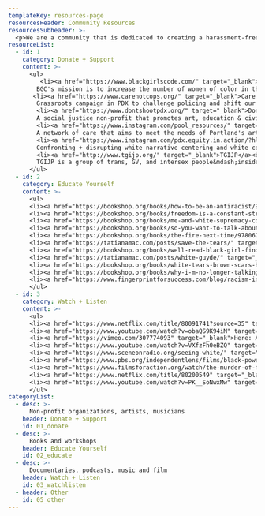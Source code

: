 ```yaml
---
templateKey: resources-page
resourcesHeader: Community Resources
resourcesSubheader: >-
  <p>We are a community that is dedicated to creating a harassment-free experience for everyone, regardless of age, body size, visible or invisible disability, ethnicity, sex characteristics, gender identity and expression, level of experience, education, socio-economic status, nationality, personal appearance, race, religion, or sexual identity and orientation. <br /><br />We pledge to act and interact in ways that contribute to an open, welcoming, diverse, inclusive, and healthy space. The following are resources that allow us to use our relative privilege to support the larger community through donations, education, and creating space.<br /><br />If you have a resource you would like to share, please fill out the form below. All contributions are welcome and will need to adhere to our <a href="/code-of-conduct">Code of Conduct</a>.</p>
resourceList:
  - id: 1
    category: Donate + Support
    content: >-
      <ul>
         <li><a href="https://www.blackgirlscode.com/" target="_blank">Black Girls Code</a><br>
        BGC's mission is to increase the number of women of color in the digital technology space by introducing girls 7-17 to Computer Science.</li>
       <li><a href="https://www.carenotcops.org/" target="_blank">Care Not Cops Campaign PDX</a><br>
        Grassroots campaign in PDX to challenge policing and shift our reliance and resources to self-determined community care.</li>
        <li><a href="https://www.dontshootpdx.org/" target="_blank">Don't Shoot PDX</a><br>
        A social justice non-profit that promotes art, education & civic participation to create social change.</li>
        <li><a href="https://www.instagram.com/pool_resources/" target="_blank">Pool Resources</a><br>
        A network of care that aims to meet the needs of Portland's artistic community.</li>
        <li><a href="https://www.instagram.com/pdx.equity.in.action/?hl=en" target="_blank">Portland Equity in Action</a><br>
        Confronting + disrupting white narrative centering and white complacency in Portland, through advertising.</li>
        <li><a href="http://www.tgijp.org/" target="_blank">TGIJP</a><br>
        TGIJP is a group of trans, GV, and intersex people&mdash;inside and outside of prisons&mdash;creating a united family in the struggle for survival.</li>
      </ul>
  - id: 2
    category: Educate Yourself
    content: >-
      <ul>
      <li><a href="https://bookshop.org/books/how-to-be-an-antiracist/9780525509288" target="_blank">How To Be An Anti-Racist</a><br>by Ibram X. Kendi</li>
      <li><a href="https://bookshop.org/books/freedom-is-a-constant-struggle-ferguson-palestine-and-the-foundations-of-a-movement/9781608465644" target="_blank">Freedom Is a Constant Struggle: Ferguson, Palestine, and the Foundations of a Movement</a><br>by Angela Y Davis</li>
      <li><a href="https://bookshop.org/books/me-and-white-supremacy-combat-racism-change-the-world-and-become-a-good-ancestor/9781728209807" target="_blank">Me and White Supremacy: Combat Racism, Change the World, and Become a Good Ancestor</a><br>by Layla Saad</li>
      <li><a href="https://bookshop.org/books/so-you-want-to-talk-about-race/9781580058827?aid=2644" target="_blank">So You Want to Talk about Race</a><br>by Ijeoma Oluo</li>
      <li><a href="https://bookshop.org/books/the-fire-next-time/9780679744726" target="_blank">The Fire Next Time</a><br>by James Baldwin</li>
      <li><a href="https://tatianamac.com/posts/save-the-tears/" target="_blank">Save the Tears: White Woman's Guide</a><br>by Tatiana Mac</li>
      <li><a href="https://bookshop.org/books/well-read-black-girl-finding-our-stories-discovering-ourselves/9780525619772?aid=2644" target="_blank">Well-Read Black Girl: Finding Our Stories, Discovering Ourselves</a><br>by Glory Edim</li>
      <li><a href="https://tatianamac.com/posts/white-guyde/" target="_blank">White Guyde To The Galaxy</a><br>by Tatiana Mac</li>
      <li><a href="https://bookshop.org/books/white-tears-brown-scars-how-white-feminism-betrays-women-of-color/9781948226745?aid=2644" target="_blank">White Tears/Brown Scars: How White Feminism Betrays Women of Color</a><br>by Ruby Hamad</li>
      <li><a href="https://bookshop.org/books/why-i-m-no-longer-talking-to-white-people-about-race/9781635572957?aid=2644" target="_blank">Why I'm No Longer Talking to White People about Race</a><br>by Reni Eddo-Lodge</li>
      <li><a href="https://www.fingerprintforsuccess.com/blog/racism-in-the-workplace" target="_blank">What so many get wrong about racism in the workplace</a><br /> Racism has been wreaking havoc in our professional lives and we need to address this issue. When companies fail to embrace people of color in the workplace, it is truly a loss for all involved.  At F4S, we've gathered various Racism Workplace Statistics which include data from Glassdoor, SHRM, and from different businesses and organizations. We've also created simple steps you can take to fight racism in the workplace. </li>
      </ul>
  - id: 3
    category: Watch + Listen
    content: >-
      <ul>
      <li><a href="https://www.netflix.com/title/80091741?source=35" target="_blank">13th</a><br>In this thought-provoking documentary, scholars, activists and politicians analyze the criminalization of African Americans and the U.S. prison boom.</li>
      <li><a href="https://www.youtube.com/watch?v=obaQS9K94iM" target="_blank">Fruitvale Station</a><br>The true story of Oscar Grant, a 22-year-old Bay Area resident, who was murdered by police on New Years Eve in the Fruitvale BART station in Oakland.</li>
      <li><a href="https://vimeo.com/307774093" target="_blank">Here: A Visual Poem</a><br>An experimental visual poem combining video, photography, and animation to examine the lived Black experience and ultimately ask what it means to be 'here'.</li>
      <li><a href="https://www.youtube.com/watch?v=VXfzFh0eBZQ" target="_blank">I Am Not Your Negro</a><br>A propulsive documentary about James Baldwin, his writings and his times.</li>
      <li><a href="https://www.sceneonradio.org/seeing-white/" target="_blank">Seeing White Podcast</a><br>Fourteen-part documentary series discussing the notion of "whiteness", what it means and what is whiteness for?</li>
      <li><a href="https://www.pbs.org/independentlens/films/black-power-mixtape-1967-1975/" target="_blank">The Black Power Mixtape</a><br>Candid 16mm footage shot in the 1960s and 1970s in the United States, all of it focused on the anti-war and Black Power movements.</li>
      <li><a href="https://www.filmsforaction.org/watch/the-murder-of-fred-hampton-1971/" target="_blank">The Murder of Fred Hampton</a><br>This film depicts the brutal murder of Fred Hampton by the Chicago police and his life as a leader of the Chicago divison of the Black Panthers.</li>
      <li><a href="https://www.netflix.com/title/80200549" target="_blank">When They See Us</a><br>Five teens from Harlem become trapped in a nightmare when they're falsely accused of a brutal attack in Central Park. Based on the true story.</li>
      <li><a href="https://www.youtube.com/watch?v=PK__SoNwxMw" target="_blank">Whose Streets?</a><br>A film about the Black Lives Matter uprisings in Ferguson and a record of the demonstrations.</li>
      </ul>
categoryList:
  - desc: >-
      Non-profit organizations, artists, musicians
    header: Donate + Support
    id: 01_donate
  - desc: >-
      Books and workshops
    header: Educate Yourself
    id: 02_educate
  - desc: >-
      Documentaries, podcasts, music and film
    header: Watch + Listen
    id: 03_watchlisten
  - header: Other
    id: 05_other
---
```

